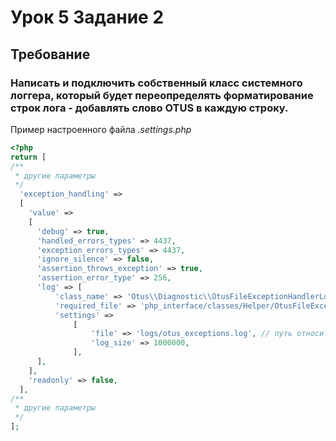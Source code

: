 # Урок 5 Задание 2
## Требование
### Написать и подключить собственный класс системного логгера, который будет переопределять форматирование строк лога - добавлять слово OTUS в каждую строку.
Пример настроенного файла
_.settings.php_
```php
<?php
return [
/** 
 * другие параметры
 */
  'exception_handling' =>
  [
    'value' =>
    [
      'debug' => true,
      'handled_errors_types' => 4437,
      'exception_errors_types' => 4437,
      'ignore_silence' => false,
      'assertion_throws_exception' => true,
      'assertion_error_type' => 256,
      'log' => [
          'class_name' => 'Otus\\Diagnostic\\OtusFileExceptionHandlerLog',
          'required_file' => 'php_interface/classes/Helper/OtusFileExceptionHandlerLog.php', // путь относительно папки local
          'settings' =>
              [
                  'file' => 'logs/otus_exceptions.log', // путь относительно папки сайта
                  'log_size' => 1000000,
              ],
      ],
    ],
    'readonly' => false,
  ],
/** 
 * другие параметры
 */ 
];
```